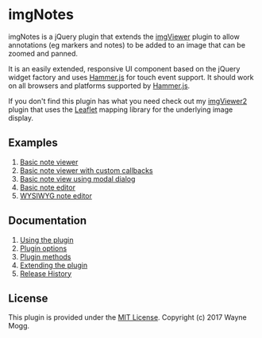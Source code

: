 imgNotes
=========

imgNotes is a jQuery plugin that extends the [imgViewer](https://github.com/waynegm/imgViewer) plugin to allow annotations (eg markers and notes) to be added to an image that can be zoomed and panned.

It is an easily extended, responsive UI component based on the jQuery widget factory and uses [Hammer.js](http://hammerjs.github.io/) for touch event support. It should work on all browsers and platforms supported by [Hammer.js](http://hammerjs.github.io/).

If you don't find this plugin has what you need check out my [imgViewer2](https://github.com/waynegm/imgViewer2) plugin that uses the [Leaflet](http://leafletjs.com/index.html) mapping library for the underlying image display.

## Examples
1. [Basic note viewer](http://waynegm.github.io/imgNotes/basic_viewer.html)
2. [Basic note viewer with custom callbacks](http://waynegm.github.io/imgNotes/basic_viewer_custom_callbacks.html)
3. [Basic note view using modal dialog](http://waynegm.github.io/imgNotes/basic_dialog_viewer.html)
4. [Basic note editor](http://waynegm.github.io/imgNotes/basic_editor.html)
5. [WYSIWYG note editor](http://waynegm.github.io/imgNotes/wysiwyg_editor.html)

## Documentation
1.  [Using the plugin](plugindocs/usage.md)
2.  [Plugin options](plugindocs/options.adoc)
3.  [Plugin methods](plugindocs/methods.adoc)
4.  [Extending the plugin](plugindocs/extending.md)
5.  [Release History](releases.md)

## License

This plugin is provided under the [MIT License](http://opensource.org/licenses/MIT).
Copyright (c) 2017 Wayne Mogg.
